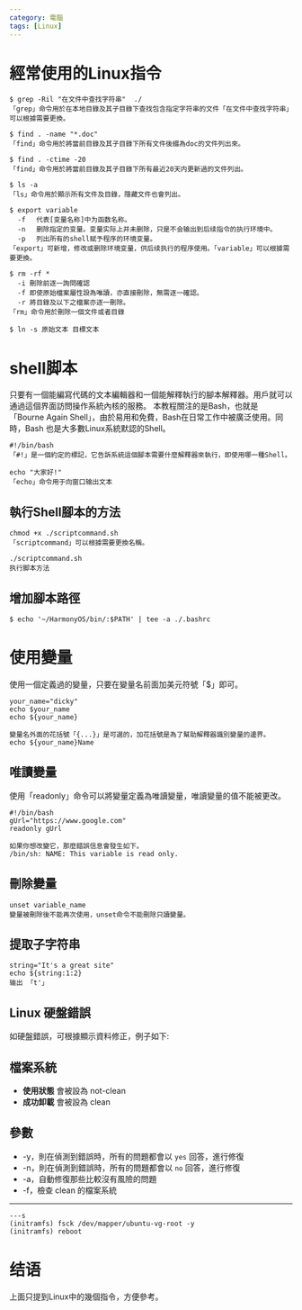 ```yaml
---
category: 電腦
tags: [Linux]
---
```


# 經常使用的Linux指令

```
$ grep -Ril "在文件中查找字符串"  ./
「grep」命令用於在本地目錄及其子目錄下查找包含指定字符串的文件「在文件中查找字符串」可以根據需要更換。

$ find . -name "*.doc"
「find」命令用於將當前目錄及其子目錄下所有文件後綴為doc的文件列出來。

$ find . -ctime -20
「find」命令用於將當前目錄及其子目錄下所有最近20天内更新過的文件列出。

$ ls -a
「ls」命令用於顯示所有文件及目錄，隱藏文件也會列出。

$ export variable
  -f 　代表[变量名称]中为函数名称。
  -n 　删除指定的变量。变量实际上并未删除，只是不会输出到后续指令的执行环境中。
  -p 　列出所有的shell赋予程序的环境变量。
「export」可新增，修改或删除环境变量，供后续执行的程序使用。「variable」可以根據需要更換。

$ rm -rf *
  -i 刪除前逐一詢問確認
  -f 即使原始檔案屬性設為唯讀，亦直接刪除，無需逐一確認。
  -r 將目錄及以下之檔案亦逐一刪除。
「rm」命令用於刪除一個文件或者目錄

$ ln -s 原始文本 目標文本
```

# shell脚本
只要有一個能編寫代碼的文本編輯器和一個能解釋執行的腳本解釋器。用戶就可以通過這個界面訪問操作系統內核的服務。
本教程關注的是Bash，也就是「Bourne Again Shell」，由於易用和免費，Bash在日常工作中被廣泛使用。同時，Bash 也是大多數Linux系統默認的Shell。

```
#!/bin/bash
「#!」是一個約定的標記，它告訴系統這個腳本需要什麼解釋器來執行，即使用哪一種Shell。

echo "大家好!"
「echo」命令用于向窗口输出文本
```

## 執行Shell腳本的方法

```
chmod +x ./scriptcommand.sh  
「scriptcommand」可以根據需要更換名稱。

./scriptcommand.sh  
执行脚本方法
```

## 增加腳本路徑

```
$ echo '~/HarmonyOS/bin/:$PATH' | tee -a ./.bashrc
```

# 使用變量
使用一個定義過的變量，只要在變量名前面加美元符號「$」即可。

```
your_name="dicky"
echo $your_name
echo ${your_name}

變量名外面的花括號「{...}」是可選的，加花括號是為了幫助解釋器識別變量的邊界。
echo ${your_name}Name
```
## 唯讀變量
使用「readonly」命令可以將變量定義為唯讀變量，唯讀變量的值不能被更改。
```
#!/bin/bash
gUrl="https://www.google.com"
readonly gUrl

如果你想改變它，那麼錯誤信息會發生如下。
/bin/sh: NAME: This variable is read only.
```
## 刪除變量
```
unset variable_name
變量被刪除後不能再次使用，unset命令不能刪除只讀變量。
```
## 提取子字符串
```
string="It's a great site"
echo ${string:1:2} 
输出 「t'」
```
## Linux 硬盤錯誤

如硬盤錯誤，可根據顯示資料修正，例子如下:
## 檔案系統
- **使用狀態** 會被設為 not-clean
- **成功卸載** 會被設為 clean
## 參數 
-   -y，則在偵測到錯誤時，所有的問題都會以 `yes` 回答，進行修復
-   -n，則在偵測到錯誤時，所有的問題都會以 `no` 回答，進行修復
-   -a，自動修復那些比較沒有風險的問題
-   -f，檢查 clean 的檔案系統
 ---
```
---s
(initramfs) fsck /dev/mapper/ubuntu-vg-root -y
(initramfs) reboot
```

# 结语
上面只提到Linux中的幾個指令，方便參考。
